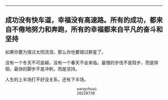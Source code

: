  ---
成功没有快车道，幸福没有高速路。所有的成功，都来自不倦地努力和奔跑，所有的幸福都来自平凡的奋斗和坚持
---

如果你要为错过太阳流泪，那么你也要错过群星了。

没有一个冬天不可逾越，没有一个春天不会来临。最慢的步伐不是跬步，而是徘徊，最快的脚步不是冲刺，而是坚持。

人生的上半场打不好没关系，还有下半场。

                                                                    
                                    wangshuai
                                    20220730
